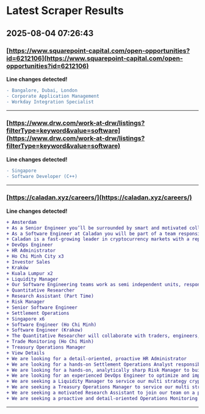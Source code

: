 # Latest Scraper Results

## 2025-08-04 07:26:43

### [https://www.squarepoint-capital.com/open-opportunities?id=6212106](https://www.squarepoint-capital.com/open-opportunities?id=6212106)

**Line changes detected!**

```diff
- Bangalore, Dubai, London
- Corporate Application Management
- Workday Integration Specialist
```

---
### [https://www.drw.com/work-at-drw/listings?filterType=keyword&value=software](https://www.drw.com/work-at-drw/listings?filterType=keyword&value=software)

**Line changes detected!**

```diff
- Singapore
- Software Developer (C++)
```

---
### [https://caladan.xyz/careers/](https://caladan.xyz/careers/)

**Line changes detected!**

```diff
+ Amsterdam
+ As a Senior Engineer you’ll be surrounded by smart and motivated colleagues with complimentary skillsets, offering a great platform for you to contribute ideas, commit code and help the team achieve tangible results
+ As a Software Engineer at Caladan you will be part of a team responsible for owning a business area or application end to end
+ Caladan is a fast-growing leader in cryptocurrency markets with a reputation for cutting-edge technology and innovative strategies
+ DevOps Engineer
+ HR Administrator
+ Ho Chi Minh City x3
+ Investor Sales
+ Kraków
+ Kuala Lumpur x2
+ Liquidity Manager
+ Our Software Engineering teams work as semi independent units, responsible for owning a business area or application end to end
+ Quantitative Researcher
+ Research Assistant (Part Time)
+ Risk Manager
+ Senior Software Engineer
+ Settlement Operations
+ Singapore x6
+ Software Engineer (Ho Chi Minh)
+ Software Engineer (Krakow)
+ The Quantitative Researcher will collaborate with traders, engineers, and other stakeholders to drive profitable, data-informed trading strategies in both CeFi and DeFi markets
+ Trade Monitoring (Ho Chi Minh)
+ Treasury Operations Manager
+ View Details
+ We are looking for a detail-oriented, proactive HR Administrator
+ We are looking for a hands-on Settlement Operations Analyst responsible for executing and monitoring crypto and fiat settlements, running daily reconciliations, and resolving exceptions
+ We are looking for a hands-on, analytically sharp Risk Manager to build the foundational risk capabilities of our trading firm
+ We are looking for an experienced DevOps Engineer to optimize and implement our software development methodologies and architecture
+ We are seeking a Liquidity Manager to service our multi strategy crypto trading business
+ We are seeking a Treasury Operations Manager to service our multi strategy crypto trading business
+ We are seeking a motivated Research Assistant to join our team on a part-time basis, the workload will be variable but also can also be flexible to your situation
+ We are seeking a proactive and detail-oriented Operations Monitoring & Support Specialist to join our dynamic team
```

---

